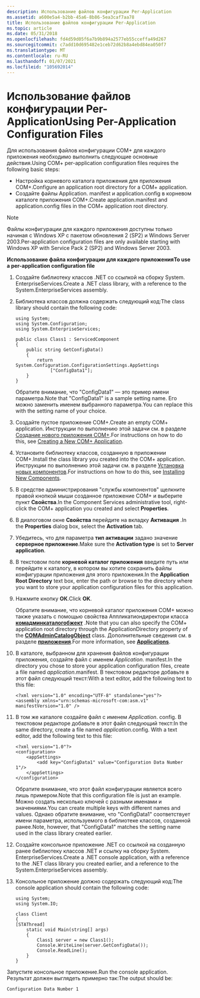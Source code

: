```yaml
---
description: Использование файлов конфигурации Per-Application
ms.assetid: a600e5a4-b2bb-45a6-8b86-5ea3caf7aa78
title: Использование файлов конфигурации Per-Application
ms.topic: article
ms.date: 05/31/2018
ms.openlocfilehash: fd4d59d05f6a7b9b894a2577eb55cceffa49d267
ms.sourcegitcommit: c7add10d695482e1ceb72d62b8a4ebd84ea050f7
ms.translationtype: MT
ms.contentlocale: ru-RU
ms.lasthandoff: 01/07/2021
ms.locfileid: "105692014"
---
```

# <a name="using-per-application-configuration-files"></a><span data-ttu-id="256bc-103">Использование файлов конфигурации Per-Application</span><span class="sxs-lookup"><span data-stu-id="256bc-103">Using Per-Application Configuration Files</span></span>

<span data-ttu-id="256bc-104">Для использования файлов конфигурации COM+ для каждого приложения необходимо выполнить следующие основные действия.</span><span class="sxs-lookup"><span data-stu-id="256bc-104">Using COM+ per-application configuration files requires the following basic steps:</span></span>

-   <span data-ttu-id="256bc-105">Настройка корневого каталога приложения для приложения COM+.</span><span class="sxs-lookup"><span data-stu-id="256bc-105">Configure an application root directory for a COM+ application.</span></span>
-   <span data-ttu-id="256bc-106">Создайте файлы Application. manifest и application.config в корневом каталоге приложения COM+.</span><span class="sxs-lookup"><span data-stu-id="256bc-106">Create application.manifest and application.config files in the COM+ application root directory.</span></span>

> [!Note]  
> <span data-ttu-id="256bc-107">Файлы конфигурации для каждого приложения доступны только начиная с Windows XP с пакетом обновления 2 (SP2) и Windows Server 2003.</span><span class="sxs-lookup"><span data-stu-id="256bc-107">Per-application configuration files are only available starting with Windows XP with Service Pack 2 (SP2) and Windows Server 2003.</span></span>

 

<span data-ttu-id="256bc-108">**Использование файла конфигурации для каждого приложения**</span><span class="sxs-lookup"><span data-stu-id="256bc-108">**To use a per-application configuration file**</span></span>

1.  <span data-ttu-id="256bc-109">Создайте библиотеку классов .NET со ссылкой на сборку System. EnterpriseServices.</span><span class="sxs-lookup"><span data-stu-id="256bc-109">Create a .NET class library, with a reference to the System.EnterpriseServices assembly.</span></span>

2.  <span data-ttu-id="256bc-110">Библиотека классов должна содержать следующий код:</span><span class="sxs-lookup"><span data-stu-id="256bc-110">The class library should contain the following code:</span></span>

    ```CSharp
    using System;
    using System.Configuration;
    using System.EnterpriseServices;

    public class Class1 : ServicedComponent
    {
        public string GetConfigData()
        {
            return System.Configuration.ConfigurationSettings.AppSettings
                 ["ConfigData1"];
        }
    }
    ```

    

    <span data-ttu-id="256bc-111">Обратите внимание, что "ConfigData1" — это пример имени параметра.</span><span class="sxs-lookup"><span data-stu-id="256bc-111">Note that "ConfigData1" is a sample setting name.</span></span> <span data-ttu-id="256bc-112">Его можно заменить именем выбранного параметра.</span><span class="sxs-lookup"><span data-stu-id="256bc-112">You can replace this with the setting name of your choice.</span></span>

3.  <span data-ttu-id="256bc-113">Создайте пустое приложение COM+.</span><span class="sxs-lookup"><span data-stu-id="256bc-113">Create an empty COM+ application.</span></span> <span data-ttu-id="256bc-114">Инструкции по выполнению этой задачи см. в разделе [Создание нового приложения COM+](creating-a-new-com--application.md).</span><span class="sxs-lookup"><span data-stu-id="256bc-114">For instructions on how to do this, see [Creating a New COM+ Application](creating-a-new-com--application.md).</span></span>
4.  <span data-ttu-id="256bc-115">Установите библиотеку классов, созданную в приложении COM+.</span><span class="sxs-lookup"><span data-stu-id="256bc-115">Install the class library you created into the COM+ application.</span></span> <span data-ttu-id="256bc-116">Инструкции по выполнению этой задачи см. в разделе [Установка новых компонентов](installing-new-components.md).</span><span class="sxs-lookup"><span data-stu-id="256bc-116">For instructions on how to do this, see [Installing New Components](installing-new-components.md).</span></span>
5.  <span data-ttu-id="256bc-117">В средстве администрирования "службы компонентов" щелкните правой кнопкой мыши созданное приложение COM+ и выберите пункт **Свойства**.</span><span class="sxs-lookup"><span data-stu-id="256bc-117">In the Component Services administrative tool, right-click the COM+ application you created and select **Properties**.</span></span>
6.  <span data-ttu-id="256bc-118">В диалоговом окне **Свойства** перейдите на вкладку **Активация** .</span><span class="sxs-lookup"><span data-stu-id="256bc-118">In the **Properties** dialog box, select the **Activation** tab.</span></span>
7.  <span data-ttu-id="256bc-119">Убедитесь, что для параметра **тип активации** задано значение **серверное приложение**.</span><span class="sxs-lookup"><span data-stu-id="256bc-119">Make sure the **Activation type** is set to **Server application**.</span></span>
8.  <span data-ttu-id="256bc-120">В текстовом поле **корневой каталог приложения** введите путь или перейдите к каталогу, в котором вы хотите сохранить файлы конфигурации приложения для этого приложения.</span><span class="sxs-lookup"><span data-stu-id="256bc-120">In the **Application Root Directory** text box, enter the path or browse to the directory where you want to store your application configuration files for this application.</span></span>
9.  <span data-ttu-id="256bc-121">Нажмите кнопку **ОК**.</span><span class="sxs-lookup"><span data-stu-id="256bc-121">Click **OK**.</span></span>

    <span data-ttu-id="256bc-122">Обратите внимание, что корневой каталог приложения COM+ можно также указать с помощью свойства Аппликатиондиректори класса [**комадминкаталогобжект**](comadmincatalogobject.md) .</span><span class="sxs-lookup"><span data-stu-id="256bc-122">Note that you can also specify the COM+ application root directory through the ApplicationDirectory property of the [**COMAdminCatalogObject**](comadmincatalogobject.md) class.</span></span> <span data-ttu-id="256bc-123">Дополнительные сведения см. в разделе [**приложения**](applications.md).</span><span class="sxs-lookup"><span data-stu-id="256bc-123">For more information, see [**Applications**](applications.md).</span></span>

10. <span data-ttu-id="256bc-124">В каталоге, выбранном для хранения файлов конфигурации приложения, создайте файл с именем *Application*. manifest.</span><span class="sxs-lookup"><span data-stu-id="256bc-124">In the directory you chose to store your application configuration files, create a file named *application*.manifest.</span></span> <span data-ttu-id="256bc-125">В текстовом редакторе добавьте в этот файл следующий текст:</span><span class="sxs-lookup"><span data-stu-id="256bc-125">With a text editor, add the following text to this file:</span></span>

    ``` syntax
    <?xml version="1.0" encoding="UTF-8" standalone="yes"?>
    <assembly xmlns="urn:schemas-microsoft-com:asm.v1" manifestVersion="1.0" />
    ```

11. <span data-ttu-id="256bc-126">В том же каталоге создайте файл с именем *Application*. config. В текстовом редакторе добавьте в этот файл следующий текст:</span><span class="sxs-lookup"><span data-stu-id="256bc-126">In the same directory, create a file named *application*.config. With a text editor, add the following text to this file:</span></span>

    ``` syntax
    <?xml version="1.0"?>
    <configuration>
        <appSettings>
            <add key="ConfigData1" value="Configuration Data Number 1"/>
        </appSettings>
    </configuration>
    ```

    <span data-ttu-id="256bc-127">Обратите внимание, что этот файл конфигурации является всего лишь примером.</span><span class="sxs-lookup"><span data-stu-id="256bc-127">Note that this configuration file is just an example.</span></span> <span data-ttu-id="256bc-128">Можно создать несколько ключей с разными именами и значениями.</span><span class="sxs-lookup"><span data-stu-id="256bc-128">You can create multiple keys with different names and values.</span></span> <span data-ttu-id="256bc-129">Однако обратите внимание, что "ConfigData1" соответствует имени параметра, используемого в библиотеке классов, созданной ранее.</span><span class="sxs-lookup"><span data-stu-id="256bc-129">Note, however, that "ConfigData1" matches the setting name used in the class library created earlier.</span></span>

12. <span data-ttu-id="256bc-130">Создайте консольное приложение .NET со ссылкой на созданную ранее библиотеку классов .NET и ссылку на сборку System. EnterpriseServices.</span><span class="sxs-lookup"><span data-stu-id="256bc-130">Create a .NET console application, with a reference to the .NET class library you created earlier, and a reference to the System.EnterpriseServices assembly.</span></span>
13. <span data-ttu-id="256bc-131">Консольное приложение должно содержать следующий код:</span><span class="sxs-lookup"><span data-stu-id="256bc-131">The console application should contain the following code:</span></span>
    ```CSharp
    using System;
    using System.IO;

    class Client
    {
    [STAThread]
        static void Main(string[] args)
        {
            Class1 server = new Class1();
            Console.WriteLine(server.GetConfigData());
            Console.ReadLine();
        }
    }
    ```

    

<span data-ttu-id="256bc-132">Запустите консольное приложение.</span><span class="sxs-lookup"><span data-stu-id="256bc-132">Run the console application.</span></span> <span data-ttu-id="256bc-133">Результат должен выглядеть примерно так:</span><span class="sxs-lookup"><span data-stu-id="256bc-133">The output should be:</span></span>

``` syntax
Configuration Data Number 1
```

 

 



